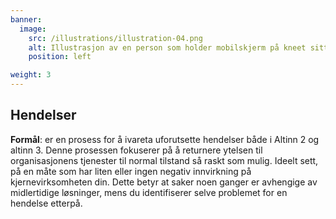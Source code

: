 ```yaml
---
banner:
  image:
    src: /illustrations/illustration-04.png
    alt: Illustrasjon av en person som holder mobilskjerm på kneet sitt
    position: left

weight: 3
---
```


## Hendelser 
**Formål**: er en prosess for å ivareta uforutsette hendelser både i Altinn 2 og altinn 3. Denne prosessen fokuserer på å returnere ytelsen til organisasjonens tjenester til normal tilstand så raskt som mulig. Ideelt sett, på en måte som har liten eller ingen negativ innvirkning på kjernevirksomheten din. Dette betyr at saker noen ganger er avhengige av midlertidige løsninger, mens du identifiserer selve problemet for en hendelse etterpå.  
